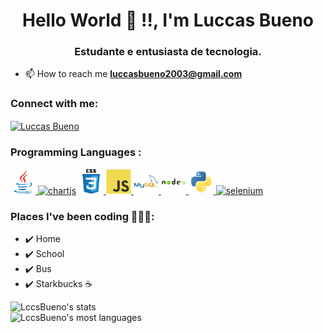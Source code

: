 <h1 align="center">Hello World 👋 !!, I'm Luccas Bueno</h1>
<h3 align="center">Estudante e entusiasta de tecnologia.</h3>

- 📫 How to reach me **luccasbueno2003@gmail.com**

<h3 align="left">Connect with me:</h3>
<p align="left">
<a href="https://www.linkedin.com/in/luccas-bueno-766b951b0/" target="blank"><img align="center" src="https://raw.githubusercontent.com/rahuldkjain/github-profile-readme-generator/master/src/images/icons/Social/linked-in-alt.svg" alt="Luccas Bueno" height="30" width="40" /></a>
</p>

<h3 align="left">Programming Languages :</h3>
<p align="left"> 
  <a href="https://www.java.com" target="_blank" rel="noreferrer"> <img src="https://raw.githubusercontent.com/devicons/devicon/master/icons/java/java-original.svg" alt="java" width="40" height="40"/> </a>
  <a href="https://www.chartjs.org" target="_blank" rel="noreferrer"> <img src="https://www.chartjs.org/media/logo-title.svg" alt="chartjs" width="40" height="40"/></a> 
  <a href="https://www.w3schools.com/css/" target="_blank" rel="noreferrer"> <img src="https://raw.githubusercontent.com/devicons/devicon/master/icons/css3/css3-original-wordmark.svg" alt="css3" width="40" height="40"/> </a> 
  <a href="https://developer.mozilla.org/en-US/docs/Web/JavaScript" target="_blank" rel="noreferrer"> <img src="https://raw.githubusercontent.com/devicons/devicon/master/icons/javascript/javascript-original.svg" alt="javascript" width="40" height="40"/> </a>
  <a href="https://www.mysql.com/" target="_blank" rel="noreferrer"> <img src="https://raw.githubusercontent.com/devicons/devicon/master/icons/mysql/mysql-original-wordmark.svg" alt="mysql" width="40" height="40"/> </a> 
  <a href="https://nodejs.org" target="_blank" rel="noreferrer"> <img src="https://raw.githubusercontent.com/devicons/devicon/master/icons/nodejs/nodejs-original-wordmark.svg" alt="nodejs" width="40" height="40"/> </a> <a href="https://www.python.org" target="_blank" rel="noreferrer"> <img src="https://raw.githubusercontent.com/devicons/devicon/master/icons/python/python-original.svg" alt="python" width="40" height="40"/> </a> 
  <a href="https://www.selenium.dev" target="_blank" rel="noreferrer"> <img src="https://raw.githubusercontent.com/detain/svg-logos/780f25886640cef088af994181646db2f6b1a3f8/svg/selenium-logo.svg" alt="selenium" width="40" height="40"/> </a> </p>

<h3 align="left">Places I've been coding 👨🏻‍💻:</h3>
<ul>
  <li align="left">✔️ Home</li>
  <li align="left">✔️ School</li>
  <li align="left">✔️ Bus</li>
  <li align="left">✔️ Starkbucks ☕</li>
</ul>                
<p flex-direction="row">
  <img width="400em" src="https://github-readme-stats.vercel.app/api?username=LccsBueno&show_icons=true&theme=algolia" alt="LccsBueno's     stats"/> <br>
  <img width="400em" src="https://github-readme-stats.vercel.app/api/top-langs?username=LccsBueno&hide=stylus,blade,jupyter%20notebook,shell,batchfile,dockerfile,typescript&theme=algolia&show_icons=true" alt="LccsBueno's most languages"/>
</p>
